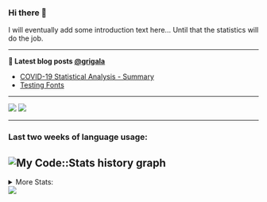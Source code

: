 ### Hi there 👋

I will eventually add some introduction text here... Until that the statistics will do the job. 

<!--
**grigala/grigala** is a ✨ _special_ ✨ repository because its `README.md` (this file) appears on your GitHub profile.

Here are some ideas to get you started:

- 🔭 I’m currently working on ...
- 🌱 I’m currently learning ...
- 👯 I’m looking to collaborate on ...
- 🤔 I’m looking for help with ...
- 💬 Ask me about ...
- 📫 How to reach me: ...
- 😄 Pronouns: ...
- ⚡ Fun fact: ...
-->

---

**📕 Latest blog posts [@grigala](https://grigala.github.io/blog/)**
<!-- BLOG-POST-LIST:START -->
- [COVID-19 Statistical Analysis - Summary](https://grigala.github.io/posts/2020/03/covid-19/)
- [Testing Fonts](https://grigala.github.io/posts/2019/12/testing-fonts/)
<!-- BLOG-POST-LIST:END -->

 ---
 
![](https://grigala-stats.vercel.app/api?username=grigala&count_private=true&show_icons=true&line_height=21&title_color=009930&icon_color=009930) ![](https://grigala-stats.vercel.app/api/top-langs/?username=grigala&layout=compact&title_color=009930)

<!-- images are not the same line
<p align = "center">
    <img src="https://github-readme-stats.vercel.app/api?username=grigala&count_private=true&show_icons=true&theme=dark&line_height=33" width="48%">
    <img src="https://github-readme-stats.vercel.app/api/top-langs/?username=grigala&layout=compact&theme=dark" width="48%">
</p> -->

---
### Last two weeks of language usage:

![My Code::Stats history graph](https://codestats-readme.wegfan.cn/history-graph/grigala)
---
<details>
<summary> More Stats: </summary>
  
<!--START_SECTION:waka-->
📊 **This Week I Spent My Time On** 

```text
⌚︎ Time Zone: Europe/Zurich

💬 Programming Languages: 
Java                     10 hrs 26 mins      ██████████░░░░░░░░░░░░░░░   40.09% 
TeX                      4 hrs 57 mins       ████░░░░░░░░░░░░░░░░░░░░░   19.01% 
C++                      3 hrs 11 mins       ███░░░░░░░░░░░░░░░░░░░░░░   12.25% 
XML                      1 hr 46 mins        █░░░░░░░░░░░░░░░░░░░░░░░░   6.84% 
Other                    1 hr 43 mins        █░░░░░░░░░░░░░░░░░░░░░░░░   6.62%

🔥 Editors: 
IntelliJ                 14 hrs 55 mins      ██████████████░░░░░░░░░░░   57.31% 
CLion                    10 hrs 25 mins      ██████████░░░░░░░░░░░░░░░   40.04% 
Vim                      30 mins             ░░░░░░░░░░░░░░░░░░░░░░░░░   1.94% 
PyCharm                  8 mins              ░░░░░░░░░░░░░░░░░░░░░░░░░   0.56% 
VS Code                  2 mins              ░░░░░░░░░░░░░░░░░░░░░░░░░   0.16%

💻 Operating System: 
Mac                      15 hrs 23 mins      ██████████████░░░░░░░░░░░   59.07% 
Linux                    7 hrs 9 mins        ███████░░░░░░░░░░░░░░░░░░   27.5% 
Windows                  3 hrs 29 mins       ███░░░░░░░░░░░░░░░░░░░░░░   13.43%

```

**I Mostly Code in Java** 

```text
Java                     6 repos             ████░░░░░░░░░░░░░░░░░░░░░   18.75% 
C++                      3 repos             ██░░░░░░░░░░░░░░░░░░░░░░░   9.38% 
Scala                    3 repos             ██░░░░░░░░░░░░░░░░░░░░░░░   9.38% 
Dart                     3 repos             ██░░░░░░░░░░░░░░░░░░░░░░░   9.38% 
Python                   2 repos             █░░░░░░░░░░░░░░░░░░░░░░░░   6.25%

```



<!--END_SECTION:waka-->

![My Code::Stats history graph](https://codestats-readme.wegfan.cn/history-graph/grigala)
---
</details>

<img src="https://komarev.com/ghpvc/?username=grigala&color=009930"/>

<!-- an additional pinned repositiroes -->
<!-- ![ReadMe Card](https://grigala-stats.vercel.app/api/pin/?username=grigala&repo=3DMMDepthFitting&title_color=008800) -->
